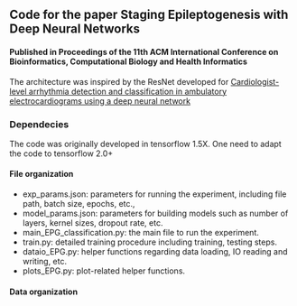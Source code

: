 ## Code for the paper Staging Epileptogenesis with Deep Neural Networks
#### Published in Proceedings of the 11th ACM International Conference on Bioinformatics, Computational Biology and Health Informatics

The architecture was inspired by the ResNet developed for [Cardiologist-level arrhythmia detection and classification in ambulatory electrocardiograms using a deep neural network](https://www.nature.com/articles/s41591-018-0268-3?source=techstories.org
) 

### Dependecies
The code was originally developed in tensorflow 1.5X. One need to adapt the code to tensorflow 2.0+

#### File organization
* exp_params.json: parameters for running the experiment, including file path, batch size, epochs, etc., 
* model_params.json: parameters for building models such as number of layers, kernel sizes, dropout rate, etc.
* main_EPG_classification.py: the main file to run the experiment.
* train.py: detailed training procedure including training, testing steps.
* dataio_EPG.py: helper functions regarding data loading, IO reading and writing, etc.
* plots_EPG.py: plot-related helper functions.

#### Data organization
